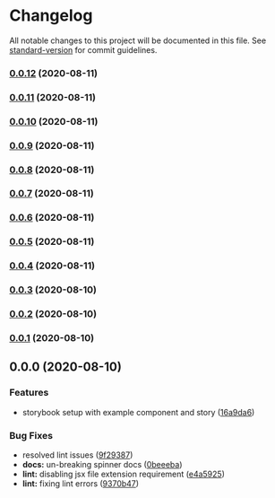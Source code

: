 # Changelog

All notable changes to this project will be documented in this file. See [standard-version](https://github.com/conventional-changelog/standard-version) for commit guidelines.

### [0.0.12](https://github.com/GCC-Autobahn/gcc-autobahn-components/compare/v0.0.11...v0.0.12) (2020-08-11)

### [0.0.11](https://github.com/GCC-Autobahn/gcc-autobahn-components/compare/v0.0.10...v0.0.11) (2020-08-11)

### [0.0.10](https://github.com/GCC-Autobahn/gcc-autobahn-components/compare/v0.0.9...v0.0.10) (2020-08-11)

### [0.0.9](https://github.com/GCC-Autobahn/gcc-autobahn-components/compare/v0.0.8...v0.0.9) (2020-08-11)

### [0.0.8](https://github.com/GCC-Autobahn/gcc-autobahn-components/compare/v0.0.7...v0.0.8) (2020-08-11)

### [0.0.7](https://github.com/GCC-Autobahn/gcc-autobahn-components/compare/v0.0.6...v0.0.7) (2020-08-11)

### [0.0.6](https://github.com/GCC-Autobahn/gcc-autobahn-components/compare/v0.0.5...v0.0.6) (2020-08-11)

### [0.0.5](https://github.com/GCC-Autobahn/gcc-autobahn-components/compare/v0.0.4...v0.0.5) (2020-08-11)

### [0.0.4](https://github.com/GCC-Autobahn/gcc-autobahn-components/compare/v0.0.3...v0.0.4) (2020-08-11)

### [0.0.3](https://github.com/GCC-Autobahn/gcc-autobahn-components/compare/v0.0.2...v0.0.3) (2020-08-10)

### [0.0.2](https://github.com/GCC-Autobahn/gcc-autobahn-components/compare/v0.0.1...v0.0.2) (2020-08-10)

### [0.0.1](https://github.com/GCC-Autobahn/gcc-autobahn-components/compare/v0.0.0...v0.0.1) (2020-08-10)

## 0.0.0 (2020-08-10)


### Features

* storybook setup with example component and story ([16a9da6](https://github.com/GCC-Autobahn/gcc-autobahn-components/commit/16a9da67d12bd8bfea9f49061e8690e10544b2d3))


### Bug Fixes

* resolved lint issues ([9f29387](https://github.com/GCC-Autobahn/gcc-autobahn-components/commit/9f29387642df1aebdb7ac88c9ce0c580ee8e92aa))
* **docs:** un-breaking spinner docs ([0beeeba](https://github.com/GCC-Autobahn/gcc-autobahn-components/commit/0beeeba415422156bfa246bbbcc6ef34c035c113))
* **lint:** disabling jsx file extension requirement ([e4a5925](https://github.com/GCC-Autobahn/gcc-autobahn-components/commit/e4a592547739bb189d426fdb61a0beeaba2e6471))
* **lint:** fixing lint errors ([9370b47](https://github.com/GCC-Autobahn/gcc-autobahn-components/commit/9370b4739f025c9b15b2d9a50f35e37975afad81))
